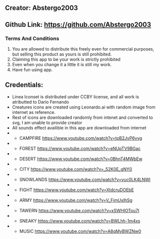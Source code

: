 ## Creator: Abstergo2003
## Github Link: https://github.com/Abstergo2003
### Terms And Conditions
1. You are allowed to distribute this freely even for commercial purposes, but selling this product as yours is still prohibited.
2. Claiming this app to be your work is strictly prohibited
3. Even when you change it a little it is still my work.
4. Have fun using app.


## Credentials:
* Linea Iconset is distributed under CCBY license, and all work is atributted to Dario Fernando
* Creatures icons are created using Leonardo.ai with random image from internet as reference.
* Rest of icons are downloaded randomly from intenet and converted to svg, I am unable to provide creator
* All sounds effect availible in this app are downloaded from internet
* * CAMPFIRE https://www.youtube.com/watch?v=toB2JvP6vvg 
* * FOREST https://www.youtube.com/watch?v=eNUpTV9BGac
* * DESERT https://www.youtube.com/watch?v=0BhnT4MWbEw
* * CITY https://www.youtube.com/watch?v=_52K0E_gNY0
* * SNOWLANDS https://www.youtube.com/watch?v=vuc0LK4LNWI
* * FIGHT https://www.youtube.com/watch?v=XtdcruDOEbE
* * ARMY https://www.youtube.com/watch?v=V_FimUxIhSg
* * TAWERN https://www.youtube.com/watch?v=xSWHIOTou7I
* * SNEAKY https://www.youtube.com/watch?v=BWLhh-1m4xs
* * MUSIC https://www.youtube.com/watch?v=A8qMyBWZNw0